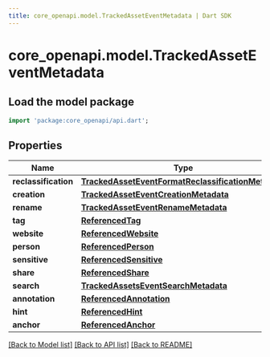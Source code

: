 ```yaml
---
title: core_openapi.model.TrackedAssetEventMetadata | Dart SDK
---
```


# core_openapi.model.TrackedAssetEventMetadata

## Load the model package
```dart
import 'package:core_openapi/api.dart';
```

## Properties
Name | Type | Description | Notes
------------ | ------------- | ------------- | -------------
**reclassification** | [**TrackedAssetEventFormatReclassificationMetadata**](TrackedAssetEventFormatReclassificationMetadata.md) |  | [optional] 
**creation** | [**TrackedAssetEventCreationMetadata**](TrackedAssetEventCreationMetadata.md) |  | [optional] 
**rename** | [**TrackedAssetEventRenameMetadata**](TrackedAssetEventRenameMetadata.md) |  | [optional] 
**tag** | [**ReferencedTag**](ReferencedTag.md) |  | [optional] 
**website** | [**ReferencedWebsite**](ReferencedWebsite.md) |  | [optional] 
**person** | [**ReferencedPerson**](ReferencedPerson.md) |  | [optional] 
**sensitive** | [**ReferencedSensitive**](ReferencedSensitive.md) |  | [optional] 
**share** | [**ReferencedShare**](ReferencedShare.md) |  | [optional] 
**search** | [**TrackedAssetsEventSearchMetadata**](TrackedAssetsEventSearchMetadata.md) |  | [optional] 
**annotation** | [**ReferencedAnnotation**](ReferencedAnnotation.md) |  | [optional] 
**hint** | [**ReferencedHint**](ReferencedHint.md) |  | [optional] 
**anchor** | [**ReferencedAnchor**](ReferencedAnchor.md) |  | [optional] 

[[Back to Model list]](../README.md#documentation-for-models) [[Back to API list]](../README.md#documentation-for-api-endpoints) [[Back to README]](../README.md)


